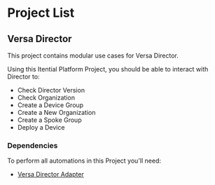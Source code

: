 # Project List

## Versa Director

This project contains modular use cases for Versa Director.

Using this Itential Platform Project, you should be able to interact with Director to:

- Check Director Version
- Check Organization
- Create a Device Group
- Create a New Organization
- Create a Spoke Group
- Deploy a Device

### Dependencies
To perform all automations in this Project you'll need:
- [Versa Director Adapter](https://gitlab.com/itentialopensource/adapters/adapter-versa_director)
